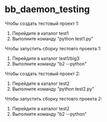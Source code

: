 bb_daemon_testing
=================

Чтобы создать тестовый проект 1:
1) Перейдите в каталог test1
2) Выполните команду "python test1.py"

Чтобы запустить сборку тестовго проекта 1:
1) Перейдите в каталог test1/big3
2) Выполните команду "b2 --python"

Чтобы создать тестовый проект 2:
1) Перейдите в каталог test2
2) Выполните команду "python test2.py"

Чтобы запустить сборку тестовго проекта 2:
1) Перейдите в каталог test2
2) Выполните команду "b2 --python"